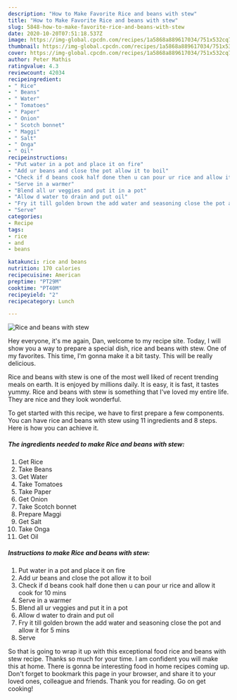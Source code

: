 ```yaml
---
description: "How to Make Favorite Rice and beans with stew"
title: "How to Make Favorite Rice and beans with stew"
slug: 5848-how-to-make-favorite-rice-and-beans-with-stew
date: 2020-10-20T07:51:18.537Z
image: https://img-global.cpcdn.com/recipes/1a5868a889617034/751x532cq70/rice-and-beans-with-stew-recipe-main-photo.jpg
thumbnail: https://img-global.cpcdn.com/recipes/1a5868a889617034/751x532cq70/rice-and-beans-with-stew-recipe-main-photo.jpg
cover: https://img-global.cpcdn.com/recipes/1a5868a889617034/751x532cq70/rice-and-beans-with-stew-recipe-main-photo.jpg
author: Peter Mathis
ratingvalue: 4.3
reviewcount: 42034
recipeingredient:
- " Rice"
- " Beans"
- " Water"
- " Tomatoes"
- " Paper"
- " Onion"
- " Scotch bonnet"
- " Maggi"
- " Salt"
- " Onga"
- " Oil"
recipeinstructions:
- "Put water in a pot and place it on fire"
- "Add ur beans and close the pot allow it to boil"
- "Check if d beans cook half done then u can pour ur rice and allow it cook for 10 mins"
- "Serve in a warmer"
- "Blend all ur veggies and put it in a pot"
- "Allow d water to drain and put oil"
- "Fry it till golden brown the add water and seasoning close the pot and allow it for 5 mins"
- "Serve"
categories:
- Recipe
tags:
- rice
- and
- beans

katakunci: rice and beans 
nutrition: 170 calories
recipecuisine: American
preptime: "PT29M"
cooktime: "PT40M"
recipeyield: "2"
recipecategory: Lunch

---
```



![Rice and beans with stew](https://img-global.cpcdn.com/recipes/1a5868a889617034/751x532cq70/rice-and-beans-with-stew-recipe-main-photo.jpg)

Hey everyone, it's me again, Dan, welcome to my recipe site. Today, I will show you a way to prepare a special dish, rice and beans with stew. One of my favorites. This time, I'm gonna make it a bit tasty. This will be really delicious.

Rice and beans with stew is one of the most well liked of recent trending meals on earth. It is enjoyed by millions daily. It is easy, it is fast, it tastes yummy. Rice and beans with stew is something that I've loved my entire life. They are nice and they look wonderful.




To get started with this recipe, we have to first prepare a few components. You can have rice and beans with stew using 11 ingredients and 8 steps. Here is how you can achieve it.

<!--inarticleads1-->

##### The ingredients needed to make Rice and beans with stew:

1. Get  Rice
1. Take  Beans
1. Get  Water
1. Take  Tomatoes
1. Take  Paper
1. Get  Onion
1. Take  Scotch bonnet
1. Prepare  Maggi
1. Get  Salt
1. Take  Onga
1. Get  Oil




<!--inarticleads2-->

##### Instructions to make Rice and beans with stew:

1. Put water in a pot and place it on fire
1. Add ur beans and close the pot allow it to boil
1. Check if d beans cook half done then u can pour ur rice and allow it cook for 10 mins
1. Serve in a warmer
1. Blend all ur veggies and put it in a pot
1. Allow d water to drain and put oil
1. Fry it till golden brown the add water and seasoning close the pot and allow it for 5 mins
1. Serve




So that is going to wrap it up with this exceptional food rice and beans with stew recipe. Thanks so much for your time. I am confident you will make this at home. There is gonna be interesting food in home recipes coming up. Don't forget to bookmark this page in your browser, and share it to your loved ones, colleague and friends. Thank you for reading. Go on get cooking!
